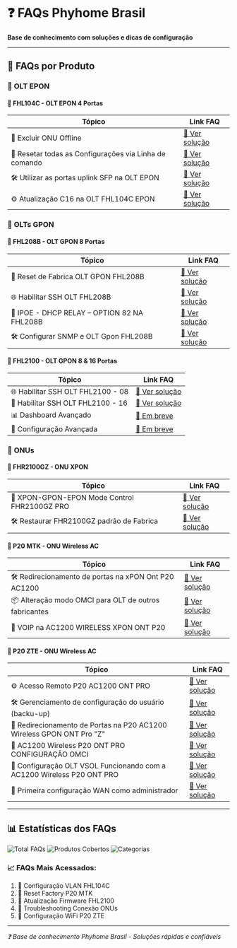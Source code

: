 # ❓ FAQs Phyhome Brasil

**Base de conhecimento com soluções e dicas de configuração**

---

## 🎯 **FAQs por Produto**

### 🔌 **OLT EPON**

#### 📂 **FHL104C - OLT EPON 4 Portas**
| Tópico | Link FAQ |
|--------|----------|
| 🔧 Excluir ONU Offline | [📖 Ver solução](https://telegra.ph/Excluir-ONU-Offline-na-OLT-FHL104C-EPON-03-09) |
| 🔄 Resetar todas as Configurações via Linha de comando | [📖 Ver solução](https://telegra.ph/Resetar-todas-as-Configura%C3%A7%C3%B5es-via-Linha-de-comando-11-23) |
| 🛠️ Utilizar as portas uplink SFP na OLT EPON | [📖 Ver solução](https://telegra.ph/Utilizar-as-portas-uplink-SFP-na-OLT-EPON-08-10) |
| ⚙️ Atualização C16 na OLT FHL104C EPON | [📖 Ver solução](https://telegra.ph/Atualiza%C3%A7%C3%A3o-C16-na-OLT-FHL104C-EPON-07-11) |

### 🔌 **OLTs GPON**

#### 📂 **FHL208B - OLT GPON 8 Portas**
| Tópico | Link FAQ |
|--------|----------|
| 🔄 Reset de Fabrica OLT GPON FHL208B | [📖 Ver solução](https://telegra.ph/Reset-de-Fabrica-OLT-GPON-FHL208B-03-03) |
| 🌐 Habilitar SSH OLT  FHL208B | [📖 Ver solução](https://telegra.ph/Habilitar-SSH-OLT-FHL208B-01-10) |
| 📡 IPOE - DHCP RELAY – OPTION 82 NA FHL208B | [📖 Ver solução](https://telegra.ph/IPOE---DHCP-RELAY--OPTION-82-NA-FHL208B-06-01) |
| 🛠️ Configurar SNMP e OLT Gpon FHL208B | [📖 Ver solução](https://telegra.ph/Configurar-SNMP-e-OLT-Gpon-FHL208B-03-24) |

#### 📂 **FHL2100 - OLT GPON 8 & 16 Portas**
| Tópico | Link FAQ |
|--------|----------|
| 🌐 Habilitar SSH OLT FHL2100 - 08 | [📖 Ver solução](https://telegra.ph/Habilitar-SSH-OLT-FHL2100---08-01-10) |
| 🤖 Habilitar SSH OLT FHL2100 - 16 | [📖 Ver solução](https://telegra.ph/Habilitar-SSH-OLT-FHL2100---16-01-10) |
| 📊 Dashboard Avançado | [📖 Em breve](https://telegra.ph/FAQ-em-Preparacao-Phyhome-Brasil-10-31) |
| 🔧 Configuração Avançada | [📖 Em breve](https://telegra.ph/FAQ-em-Preparacao-Phyhome-Brasil-10-31) |

### 📡 **ONUs**

#### 📂 **FHR2100GZ - ONU XPON**
| Tópico | Link FAQ |
|--------|----------|
| 🔄 XPON-GPON-EPON Mode Control FHR2100GZ PRO | [📖 Ver solução](https://telegra.ph/XPON-GPON-EPON-Mode-Control-FHR2100GZ-PRO-12-12) |
| 🛠️ Restaurar FHR2100GZ padrão de Fabrica | [📖 Ver solução](https://telegra.ph/Restaurar-a-ONU-XPON-FHR2100GZ-padr%C3%A3o-de-FabricaExclus%C3%A3o-total-das-configura%C3%A7%C3%B5es-09-27) |


#### 📂 **P20 MTK - ONU Wireless AC**
| Tópico | Link FAQ |
|--------|----------|
| 🛠️ Redirecionamento de portas na xPON Ont P20 AC1200 | [📖 Ver solução](https://telegra.ph/Redirecionamento-de-portas-na-xPON-Ont-P20-AC1200-06-03) |
| 📦 Alteração modo OMCI para OLT de outros fabricantes | [📖 Ver solução](https://telegra.ph/Altera%C3%A7%C3%A3o-modo-OMCI-para-OLT-de-outros-fabricantes-na-ONT-P20-AC1200-WIRELESS-XPON-07-09) |
| 📡 VOIP na AC1200 WIRELESS XPON ONT P20 | [📖 Ver solução](https://telegra.ph/VOIP-na-AC1200-WIRELESS-XPON-ONT-P20-07-30) |

#### 📂 **P20 ZTE - ONU Wireless AC**
| Tópico | Link FAQ |
|--------|----------|
| ⚙️ Acesso Remoto P20 AC1200 ONT PRO | [📖 Ver solução](https://telegra.ph/Acesso-Remoto-P20-AC1200-ONT-PRO-10-28) |
| 🛠️ Gerenciamento de configuração do usuário (backu-up) | [📖 Ver solução](https://telegra.ph/Gerenciamento-de-configura%C3%A7%C3%A3o-do-usu%C3%A1rio-backu-up-P20-AC1200-Pro-01-26) |
| 🔐 Redirecionamento de Portas na P20 AC1200 Wireless GPON ONT Pro "Z" | [📖 Ver solução](https://telegra.ph/Redirecionamento-de-Portas-na-P20-AC1200-Wireless-GPON-ONT-Pro-Z-08-24-2) |
| 📶 AC1200 Wireless P20 ONT PRO CONFIGURAÇÃO OMCI | [📖 Ver solução](https://telegra.ph/AC1200-Wireless-P20-ONT-PRO-CONFIGURA%C3%87%C3%83O-OMCI-08-11) |
| 📶 Configuração OLT VSOL Funcionando com a AC1200 Wireless P20 ONT PRO | [📖 Ver solução](https://telegra.ph/Configura%C3%A7%C3%A3o-OLT-VSOL-Funcionando-com-a-AC1200-Wireless-P20-ONT-PRO-06-02) |
| 📶 Primeira configuração WAN como administrador | [📖 Ver solução](https://telegra.ph/Acessar-a-AC1200-Wireless-P20-ONT-PRO-como-administrador-e-fazer-a-primeira-configura%C3%A7%C3%A3o-WAN-12-29) |

---

## 📊 **Estatísticas dos FAQs**

![Total FAQs](https://img.shields.io/badge/FAQs_Disponíveis-50+-success?style=for-the-badge)
![Produtos Cobertos](https://img.shields.io/badge/Produtos-6-blue?style=for-the-badge)
![Categorias](https://img.shields.io/badge/Categorias-5-orange?style=for-the-badge)

### **📈 FAQs Mais Acessados:**
1. 🥇 Configuração VLAN FHL104C
2. 🥈 Reset Factory P20 MTK
3. 🥉 Atualização Firmware FHL2100
4. 🏅 Troubleshooting Conexão ONUs
5. 🏅 Configuração WiFi P20 ZTE

---

*❓ Base de conhecimento Phyhome Brasil - Soluções rápidas e confiáveis*
